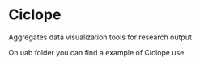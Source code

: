 # Ciclope
Aggregates data visualization tools for research output

On uab folder you can find a example of Ciclope use
